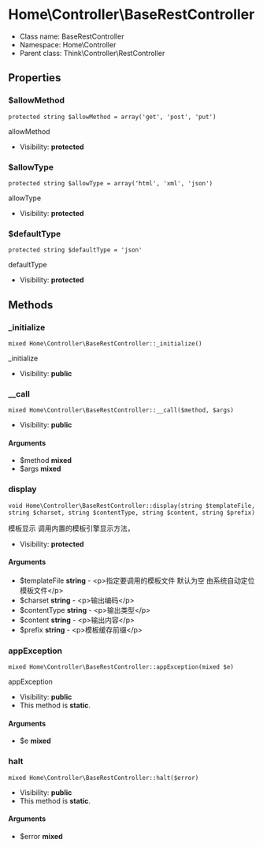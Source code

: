 Home\Controller\BaseRestController
===============






* Class name: BaseRestController
* Namespace: Home\Controller
* Parent class: Think\Controller\RestController





Properties
----------


### $allowMethod

    protected string $allowMethod = array('get', 'post', 'put')

allowMethod



* Visibility: **protected**


### $allowType

    protected string $allowType = array('html', 'xml', 'json')

allowType



* Visibility: **protected**


### $defaultType

    protected string $defaultType = 'json'

defaultType



* Visibility: **protected**


Methods
-------


### _initialize

    mixed Home\Controller\BaseRestController::_initialize()

_initialize



* Visibility: **public**




### __call

    mixed Home\Controller\BaseRestController::__call($method, $args)





* Visibility: **public**


#### Arguments
* $method **mixed**
* $args **mixed**



### display

    void Home\Controller\BaseRestController::display(string $templateFile, string $charset, string $contentType, string $content, string $prefix)

模板显示 调用内置的模板引擎显示方法，



* Visibility: **protected**


#### Arguments
* $templateFile **string** - &lt;p&gt;指定要调用的模板文件
默认为空 由系统自动定位模板文件&lt;/p&gt;
* $charset **string** - &lt;p&gt;输出编码&lt;/p&gt;
* $contentType **string** - &lt;p&gt;输出类型&lt;/p&gt;
* $content **string** - &lt;p&gt;输出内容&lt;/p&gt;
* $prefix **string** - &lt;p&gt;模板缓存前缀&lt;/p&gt;



### appException

    mixed Home\Controller\BaseRestController::appException(mixed $e)

appException



* Visibility: **public**
* This method is **static**.


#### Arguments
* $e **mixed**



### halt

    mixed Home\Controller\BaseRestController::halt($error)





* Visibility: **public**
* This method is **static**.


#### Arguments
* $error **mixed**


